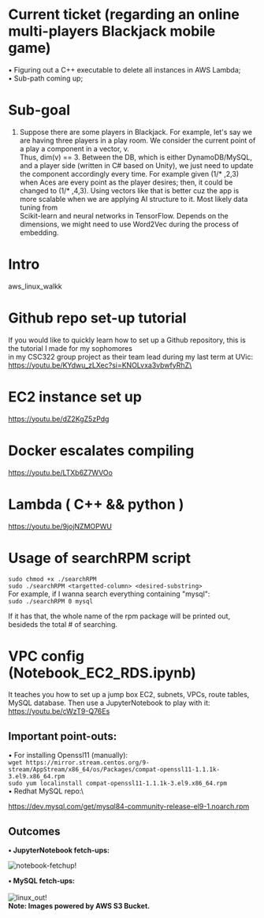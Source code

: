 # Current ticket (regarding an online multi-players Blackjack mobile game)
• Figuring out a C++ executable to delete all instances in AWS Lambda;\
• Sub-path coming up;

# Sub-goal
1. Suppose there are some players in Blackjack. For example, let's say we are having three players in a play room. We consider the current point of a play a component in a vector, v.\
Thus, dim(v) == 3. Between the DB, which is either DynamoDB/MySQL, and a player side (written in C# based on Unity), we just need to update the component accordingly every time. For example given (1\/* ,2,3)\
when Aces are every point as the player desires; then, it could be changed to (1\/* ,4,3). Using vectors like that is better cuz the app is more scalable when we are applying AI structure to it. Most likely data tuning from\
Scikit-learn and neural networks in TensorFlow. Depends on the dimensions, we might need to use Word2Vec during the process of embedding.     

# Intro
aws_linux_walkk
# Github repo set-up tutorial
If you would like to quickly learn how to set up a Github repository, this is the tutorial I made for my sophomores\
in my CSC322 group project as their team lead during my last term at UVic:\
https://youtu.be/KYdwu_zLXec?si=KNOLvxa3vbwfyRhZ\
# EC2 instance set up 
https://youtu.be/dZ2KgZ5zPdg

# Docker escalates compiling
https://youtu.be/LTXb6Z7WVOo

# Lambda ( C++ && python )
https://youtu.be/9jojNZMOPWU

# Usage of searchRPM script
`sudo chmod +x ./searchRPM`\
`sudo ./searchRPM <targetted-column> <desired-substring>`\
For example, if I wanna search everything containing "mysql":\
`sudo ./searchRPM 0 mysql`

If it has that, the whole name of the rpm package will be printed out, besideds the total # of searching.

# VPC config (Notebook_EC2_RDS.ipynb)
It teaches you how to set up a jump box EC2, subnets, VPCs, route tables, MySQL database. Then use a JupyterNotebook to play with it:\
https://youtu.be/cWzT9-Q76Es

## Important point-outs:
• For installing Openssl11 (manually):\
`wget https://mirror.stream.centos.org/9-stream/AppStream/x86_64/os/Packages/compat-openssl11-1.1.1k-3.el9.x86_64.rpm`\
`sudo yum localinstall compat-openssl11-1.1.1k-3.el9.x86_64.rpm`\
• Redhat MySQL repo:\

https://dev.mysql.com/get/mysql84-community-release-el9-1.noarch.rpm
## Outcomes
**• JupyterNotebook fetch-ups:**

![notebook-fetchup!](https://s3-walkk.s3.us-east-1.amazonaws.com/Notebook-fetchup.PNG)

**• MySQL fetch-ups:**
\
\
![linux_out!](https://s3-walkk.s3.us-east-1.amazonaws.com/linux_out.PNG)
\
**Note: Images powered by AWS S3 Bucket.**
